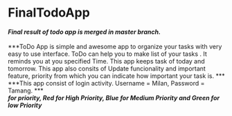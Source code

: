 # FinalTodoApp



***Final result of todo app is merged in master branch.***
</br>
</br>
***ToDo App is simple and awesome app to organize your tasks with very easy to use interface. ToDo can help you to make list of your tasks . It reminds you at you specified Time. This app keeps task of today and tomorrow. This app also consits of Update funcionality and important feature, priority from which you can indicate how important your task is. ***
</br>
***This app consist of login activity. Username = Milan, Password = Tamang. ***
</br>
***for priority, Red for High Priority, Blue for Medium Priority and Green for low Priority***

